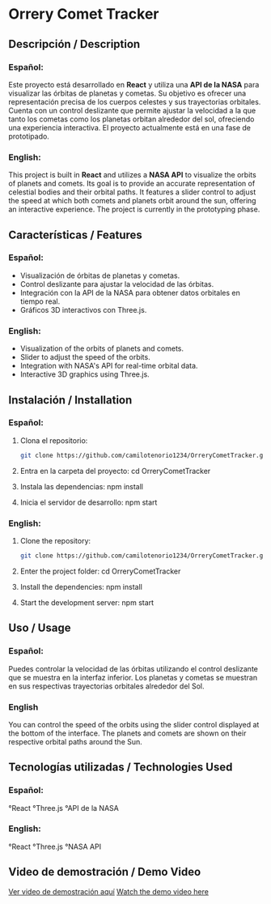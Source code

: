 # Orrery Comet Tracker

## Descripción / Description

### Español:
Este proyecto está desarrollado en **React** y utiliza una **API de la NASA** para visualizar las órbitas de planetas y cometas. Su objetivo es ofrecer una representación precisa de los cuerpos celestes y sus trayectorias orbitales. Cuenta con un control deslizante que permite ajustar la velocidad a la que tanto los cometas como los planetas orbitan alrededor del sol, ofreciendo una experiencia interactiva. El proyecto actualmente está en una fase de prototipado.

### English:
This project is built in **React** and utilizes a **NASA API** to visualize the orbits of planets and comets. Its goal is to provide an accurate representation of celestial bodies and their orbital paths. It features a slider control to adjust the speed at which both comets and planets orbit around the sun, offering an interactive experience. The project is currently in the prototyping phase.

## Características / Features

### Español:
- Visualización de órbitas de planetas y cometas.
- Control deslizante para ajustar la velocidad de las órbitas.
- Integración con la API de la NASA para obtener datos orbitales en tiempo real.
- Gráficos 3D interactivos con Three.js.

### English:
- Visualization of the orbits of planets and comets.
- Slider to adjust the speed of the orbits.
- Integration with NASA's API for real-time orbital data.
- Interactive 3D graphics using Three.js.

## Instalación / Installation

### Español:
1. Clona el repositorio:
   ```bash
   git clone https://github.com/camilotenorio1234/OrreryCometTracker.git

2. Entra en la carpeta del proyecto:
   cd OrreryCometTracker

3. Instala las dependencias:
   npm install

4. Inicia el servidor de desarrollo:
   npm start

### English:

1. Clone the repository:
   ```bash
   git clone https://github.com/camilotenorio1234/OrreryCometTracker.git

2. Enter the project folder:
   cd OrreryCometTracker

3. Install the dependencies:
   npm install

4. Start the development server:
   npm start

## Uso / Usage

### Español:

Puedes controlar la velocidad de las órbitas utilizando el control deslizante que se muestra en la interfaz inferior. Los planetas y cometas se muestran en sus respectivas trayectorias orbitales alrededor del Sol.

### English

You can control the speed of the orbits using the slider control displayed at the bottom of the interface. The planets and comets are shown on their respective orbital paths around the Sun.

## Tecnologías utilizadas / Technologies Used

### Español:
°React
°Three.js
°API de la NASA

### English:
°React
°Three.js
°NASA API

## Video de demostración / Demo Video

[Ver video de demostración aquí](https://youtu.be/R9Ss4JhULOM)
[Watch the demo video here](https://youtu.be/R9Ss4JhULOM)
